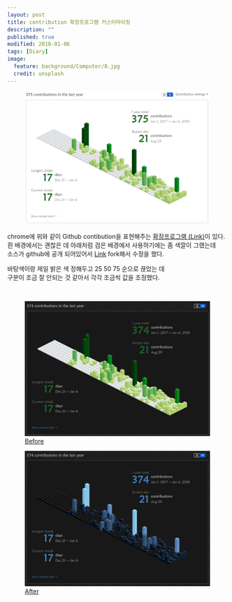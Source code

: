 ```yaml
---
layout: post
title: contribution 확장프로그램 커스터마이징
description: ""
published: true
modified: 2018-01-06
tags: [Diary]
image:
  feature: background/Computer/8.jpg
  credit: unsplash
---
```


<figure>
	<a href="/images/Diary/iso_before_white.png"><img src="/images/Diary/iso_before_white.png" alt=""></a>
	<figcaption><a href="/images/Diary/iso_before_white.png" title="iso_before_white"></a></figcaption>
</figure>

chrome에 위와 같이 Github contibution을 표현해주는 [확장프로그램 (Link)](https://chrome.google.com/webstore/detail/isometric-contributions/mjoedlfflcchnleknnceiplgaeoegien?hl=ko)이 있다.  
흰 배경에서는 괜찮은 데 아래처럼 검은 배경에서 사용하기에는 좀 색깔이 그랬는데  
소스가 github에 공개 되어있어서 [Link](https://github.com/jasonlong/isometric-contributions) fork해서 수정을 했다.  

바탕색이랑 제일 밝은 색 정해두고 25 50 75 순으로 끊었는 데  
구분이 조금 잘 안되는 것 같아서 각각 조금씩 값을 조정했다.  

<br/>

<figure>
	<a href="/images/Diary/iso_before.png"><img src="/images/Diary/iso_before.png" alt=""></a>
	<figcaption><a href="/images/Diary/iso_before.png" title="iso_before">Before</a></figcaption>
</figure>

<figure>
	<a href="/images/Diary/iso_after.png"><img src="/images/Diary/iso_after.png" alt=""></a>
	<figcaption><a href="/images/Diary/iso_after.png" title="iso_after">After</a></figcaption>
</figure>
